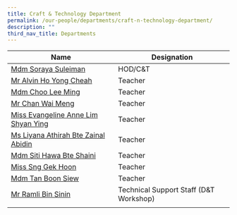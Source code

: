 ```yaml
---
title: Craft & Technology Department
permalink: /our-people/departments/craft-n-technology-department/
description: ""
third_nav_title: Departments
---
```

| Name | Designation| 
| -------- | -------- | 
|[Mdm Soraya Suleiman](mailto:soraya_suleiman@schools.gov.sg)|HOD/C&T
|[Mr Alvin Ho Yong Cheah](mailto:ho_yong_cheah_alvin@schools.gov.sg)|Teacher
|[Mdm Choo Lee Ming](mailto:choo_lee_ming@schools.gov.sg)|Teacher
|[Mr Chan Wai Meng](mailto:chan_wai_meng@schools.gov.sg)|Teacher
|[Miss Evangeline Anne Lim Shyan Ying](mailto:Evangeline_Anne_Lim_Shyan@schools.gov.sg)|Teacher
|[Ms Liyana Athirah Bte Zainal Abidin](mailto:liyana_athirah_zainal_abidin@schools.gov.sg)|Teacher
|[Mdm Siti Hawa Bte Shaini](mailto:siti_hawa_shaini@schools.gov.sg)|Teacher
|[Miss Sng Gek Hoon](mailto:sng_gek_hoon@schools.gov.sg)|Teacher
|[Mdm Tan Boon Siew](mailto:tan_boon_siew@schools.gov.sg)|Teacher
|[Mr Ramli Bin Sinin](mailto:ramli_sinin@schools.gov.sg)|Technical Support Staff (D&T Workshop)
||